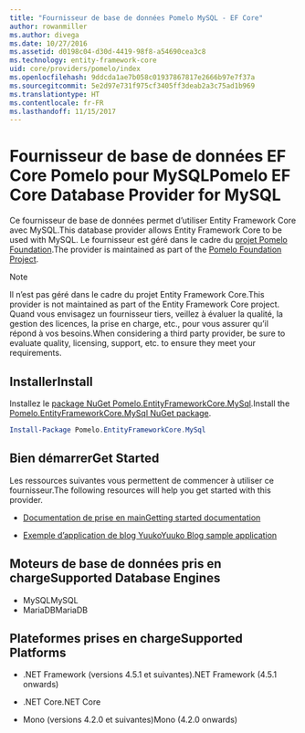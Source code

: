 ```yaml
---
title: "Fournisseur de base de données Pomelo MySQL - EF Core"
author: rowanmiller
ms.author: divega
ms.date: 10/27/2016
ms.assetid: d0198c04-d30d-4419-98f8-a54690cea3c8
ms.technology: entity-framework-core
uid: core/providers/pomelo/index
ms.openlocfilehash: 9ddcda1ae7b058c01937867817e2666b97e7f37a
ms.sourcegitcommit: 5e2d97e731f975cf3405ff3deab2a3c75ad1b969
ms.translationtype: HT
ms.contentlocale: fr-FR
ms.lasthandoff: 11/15/2017
---
```

# <a name="pomelo-ef-core-database-provider-for-mysql"></a><span data-ttu-id="84eef-102">Fournisseur de base de données EF Core Pomelo pour MySQL</span><span class="sxs-lookup"><span data-stu-id="84eef-102">Pomelo EF Core Database Provider for MySQL</span></span>

<span data-ttu-id="84eef-103">Ce fournisseur de base de données permet d’utiliser Entity Framework Core avec MySQL.</span><span class="sxs-lookup"><span data-stu-id="84eef-103">This database provider allows Entity Framework Core to be used with MySQL.</span></span> <span data-ttu-id="84eef-104">Le fournisseur est géré dans le cadre du [projet Pomelo Foundation](https://github.com/PomeloFoundation/Pomelo.EntityFrameworkCore.MySql).</span><span class="sxs-lookup"><span data-stu-id="84eef-104">The provider is maintained as part of the [Pomelo Foundation Project](https://github.com/PomeloFoundation/Pomelo.EntityFrameworkCore.MySql).</span></span>

> [!NOTE]  
>
> <span data-ttu-id="84eef-105">Il n’est pas géré dans le cadre du projet Entity Framework Core.</span><span class="sxs-lookup"><span data-stu-id="84eef-105">This provider is not maintained as part of the Entity Framework Core project.</span></span> <span data-ttu-id="84eef-106">Quand vous envisagez un fournisseur tiers, veillez à évaluer la qualité, la gestion des licences, la prise en charge, etc., pour vous assurer qu’il répond à vos besoins.</span><span class="sxs-lookup"><span data-stu-id="84eef-106">When considering a third party provider, be sure to evaluate quality, licensing, support, etc. to ensure they meet your requirements.</span></span>

## <a name="install"></a><span data-ttu-id="84eef-107">Installer</span><span class="sxs-lookup"><span data-stu-id="84eef-107">Install</span></span>

<span data-ttu-id="84eef-108">Installez le [package NuGet Pomelo.EntityFrameworkCore.MySql](https://www.nuget.org/packages/Pomelo.EntityFrameworkCore.MySql).</span><span class="sxs-lookup"><span data-stu-id="84eef-108">Install the [Pomelo.EntityFrameworkCore.MySql NuGet package](https://www.nuget.org/packages/Pomelo.EntityFrameworkCore.MySql).</span></span>

``` powershell
Install-Package Pomelo.EntityFrameworkCore.MySql
```

## <a name="get-started"></a><span data-ttu-id="84eef-109">Bien démarrer</span><span class="sxs-lookup"><span data-stu-id="84eef-109">Get Started</span></span>

<span data-ttu-id="84eef-110">Les ressources suivantes vous permettent de commencer à utiliser ce fournisseur.</span><span class="sxs-lookup"><span data-stu-id="84eef-110">The following resources will help you get started with this provider.</span></span>
* [<span data-ttu-id="84eef-111">Documentation de prise en main</span><span class="sxs-lookup"><span data-stu-id="84eef-111">Getting started documentation</span></span>](https://github.com/PomeloFoundation/Pomelo.EntityFrameworkCore.MySql/blob/master/README.md#getting-started)

* [<span data-ttu-id="84eef-112">Exemple d’application de blog Yuuko</span><span class="sxs-lookup"><span data-stu-id="84eef-112">Yuuko Blog sample application</span></span>](https://github.com/PomeloFoundation/YuukoBlog)

## <a name="supported-database-engines"></a><span data-ttu-id="84eef-113">Moteurs de base de données pris en charge</span><span class="sxs-lookup"><span data-stu-id="84eef-113">Supported Database Engines</span></span>

* <span data-ttu-id="84eef-114">MySQL</span><span class="sxs-lookup"><span data-stu-id="84eef-114">MySQL</span></span>
* <span data-ttu-id="84eef-115">MariaDB</span><span class="sxs-lookup"><span data-stu-id="84eef-115">MariaDB</span></span>

## <a name="supported-platforms"></a><span data-ttu-id="84eef-116">Plateformes prises en charge</span><span class="sxs-lookup"><span data-stu-id="84eef-116">Supported Platforms</span></span>

* <span data-ttu-id="84eef-117">.NET Framework (versions 4.5.1 et suivantes)</span><span class="sxs-lookup"><span data-stu-id="84eef-117">.NET Framework (4.5.1 onwards)</span></span>

* <span data-ttu-id="84eef-118">.NET Core</span><span class="sxs-lookup"><span data-stu-id="84eef-118">.NET Core</span></span>

* <span data-ttu-id="84eef-119">Mono (versions 4.2.0 et suivantes)</span><span class="sxs-lookup"><span data-stu-id="84eef-119">Mono (4.2.0 onwards)</span></span>
